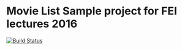 # Movie List Sample project for FEI lectures 2016

[![Build Status](https://travis-ci.org/hlavacek/fei-2016-movielist-maven.svg?branch=master)](https://travis-ci.org/hlavacek/fei-2016-movielist-maven)


